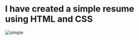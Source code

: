 #  I have created  a simple resume using HTML and CSS
![simple](https://user-images.githubusercontent.com/60438849/133277196-5a587784-c371-460a-aaf7-fe72410f79be.png)
